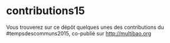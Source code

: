 # contributions15
Vous trouverez sur ce dépôt quelques unes des contributions du #tempsdescommuns2015, co-publié sur http://multibao.org

